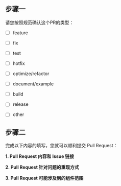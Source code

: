 ## 步骤一

请您按照规范确认这个PR的类型：

- [ ] feature

- [ ] fix

- [ ] test

- [ ] hotfix

- [ ] optimize/refactor

- [ ] document/example

- [ ] build

- [ ] release

- [ ] other


## 步骤二

完成以下内容的填写，您就可以顺利提交 Pull Request：

**1. Pull Request 内容和 Issue 链接**


**2. Pull Request 针对问题的重现方式**


**3. Pull Request 可能涉及到的组件范围**

